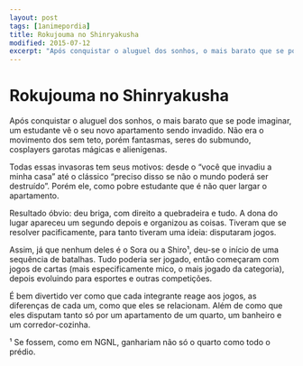 ```yaml
---
layout: post
tags: [1animepordia]
title: Rokujouma no Shinryakusha
modified: 2015-07-12
excerpt: "Após conquistar o aluguel dos sonhos, o mais barato que se pode imaginar, um estudante vê o seu novo apartamento sendo invadido. Não era o movimento dos sem teto, porém fantasmas, seres do submundo, cosplayers garotas mágicas e alienígenas."
---
```


Rokujouma no Shinryakusha
=========================

Após conquistar o aluguel dos sonhos, o mais barato que se pode
imaginar, um estudante vê o seu novo apartamento sendo invadido. Não era
o movimento dos sem teto, porém fantasmas, seres do submundo, cosplayers
garotas mágicas e alienígenas.

Todas essas invasoras tem seus motivos: desde o “você que invadiu a
minha casa” até o clássico “preciso disso se não o mundo poderá ser
destruído”. Porém ele, como pobre estudante que é não quer largar o
apartamento.

Resultado óbvio: deu briga, com direito a quebradeira e tudo. A dona do
lugar apareceu um segundo depois e organizou as coisas. Tiveram que se
resolver pacificamente, para tanto tiveram uma ideia: disputaram jogos.

Assim, já que nenhum deles é o Sora ou a Shiro¹, deu-se o início de uma
sequência de batalhas. Tudo poderia ser jogado, então começaram com
jogos de cartas (mais especificamente mico, o mais jogado da categoria),
depois evoluindo para esportes e outras competições.

É bem divertido ver como que cada integrante reage aos jogos, as
diferenças de cada um, como que eles se relacionam. Além de como que
eles disputam tanto só por um apartamento de um quarto, um banheiro e um
corredor-cozinha.

<!-- more -->

¹ Se fossem, como em NGNL, ganhariam não só o quarto como todo o prédio.

